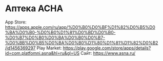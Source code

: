# Аптека АСНА

App Store: https://apps.apple.com/ru/app/%D0%B0%D0%BF%D1%82%D0%B5%D0%BA%D0%B0-%D0%B0%D1%81%D0%BD%D0%B0-%D0%B7%D0%B0%D0%BA%D0%B0%D0%B7-%D0%BB%D0%B5%D0%BA%D0%B0%D1%80%D1%81%D1%82%D0%B2/id1456369297
Play Market: https://play.google.com/store/apps/details?id=com.platfomni.asna&hl=ru&gl=US
Сайт: https://www.asna.ru/